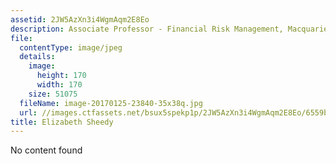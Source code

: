 ```yaml
---
assetid: 2JW5AzXn3i4WgmAqm2E8Eo
description: Associate Professor - Financial Risk Management, Macquarie University
file:
  contentType: image/jpeg
  details:
    image:
      height: 170
      width: 170
    size: 51075
  fileName: image-20170125-23840-35x38q.jpg
  url: //images.ctfassets.net/bsux5spekp1p/2JW5AzXn3i4WgmAqm2E8Eo/6559bb03571683e989e0d4a879ff3f02/image-20170125-23840-35x38q.jpg
title: Elizabeth Sheedy
---
```

No content found